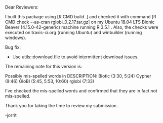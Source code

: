 Dear Reviewers:

I built this package using [R CMD build .] and checked it with command [R CMD check --as-cran rglobi_0.2.17.tar.gz] on my Ubuntu 18.04 LTS Bionic Beaver (4.15.0-42-generic) machine running R 3.5.1 . Also, the checks were executed on travis-ci.org (running Ubuntu) and winbuilder (running windows). 

Bug fix:
* Use utils::download.file to avoid intermittent download issues.

The remaining note for this version is:

Possibly mis-spelled words in DESCRIPTION:
  Biotic (3:30, 5:24)
  Cypher (9:46)
  GloBI (5:45, 5:53, 10:60)
  rglobi (7:33)

I've checked the mis-spelled words and confirmed that they are in fact not mis-spelled. 

Thank you for taking the time to review my submission.

-jorrit
